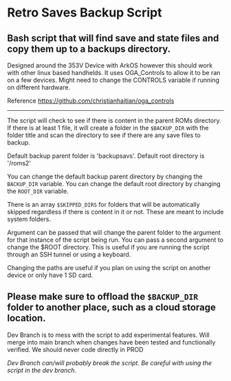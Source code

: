 # Retro Saves Backup Script
## Bash script that will find save and state files and copy them up to a backups directory.

Designed around the 353V Device with ArkOS however this should work with other linux based handhelds.
It uses OGA_Controls to allow it to be ran on a few devices. Might need to change the CONTROLS variable if running on different hardware. 

Reference https://github.com/christianhaitian/oga_controls

------

The script will check to see if there is content in the parent ROMs directory. If there is at least 1 file, it will create a folder in the `$BACKUP_DIR` with the folder title and scan the directory to see if there are any save files to backup.  

Default backup parent folder is 'backupsavs'. 
Default root directory is '/roms2'

You can change the default backup parent directory by changing the `BACKUP_DIR` variable.
You can change the default root directory by changing the `ROOT_DIR` variable. 

There is an array `$SKIPPED_DIRS` for folders that will be automatically skipped regardless if there is content in it or not. These are meant to include system folders.

Argument can be passed that will change the parent folder to the argument for that instance of the script being run. 
You can pass a second argument to change the $ROOT directory. 
This is useful if you are running the script through an SSH tunnel or using a keyboard.

Changing the paths are useful if you plan on using the script on another device or only have 1 SD card.

**Please make sure to offload the `$BACKUP_DIR` folder to another place, such as a cloud storage location.**
------

Dev Branch is to mess with the script to add experimental features. Will merge into main branch when changes have been tested and functionally verified. We should never code directly in PROD

*Dev Branch can/will probably break the script. Be careful with using the script in the dev branch.*
